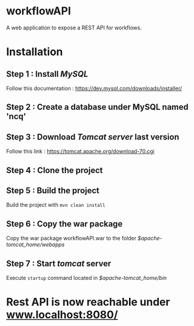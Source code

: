# workflowAPI

A web application to expose a REST API for workflows. 

# Installation 

## Step 1 : Install *MySQL* 

Follow this documentation : https://dev.mysql.com/downloads/installer/

## Step 2 : Create a database under MySQL named 'ncq'

## Step 3 : Download *Tomcat server* last version 

Follow this link : https://tomcat.apache.org/download-70.cgi

## Step 4 : Clone the project

## Step 5 : Build the project 

Build the project with `mvn clean install` 

## Step 6 : Copy the war package 
Copy the war package workflowAPI.war to the folder *$apache-tomcat_home/webapps*

## Step 7 : Start *tomcat* server

Execute `startup` command located in *$apache-tomcat_home/bin*

# Rest API is now reachable under www.localhost:8080/
